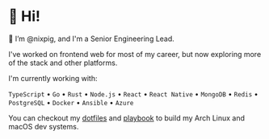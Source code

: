 # 👋 Hi!

🐽 I’m @nixpig, and I'm a Senior Engineering Lead.

I've worked on frontend web for most of my career, but now exploring more of the stack and other platforms.

I'm currently working with: 

`TypeScript` • `Go` • `Rust` • `Node.js` • `React` • `React Native` • `MongoDB` • `Redis` • `PostgreSQL` • `Docker` • `Ansible` • `Azure`

You can checkout my [dotfiles](https://github.com/nixpig/dotfiles) and [playbook](https://github.com/nixpig/playbook) to build my Arch Linux and macOS dev systems.


<!---
nixpig/nixpig is a ✨ special ✨ repository because its `README.md` (this file) appears on your GitHub profile.
You can click the Preview link to take a look at your changes.
--->

